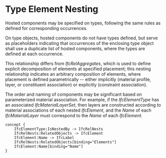 Type Element Nesting
====================

Hosted components may be specified on types, following the same rules as defined for corresponding occurrences.

On type objects, hosted components do not have types defined, but serve as placeholders indicating that occurrences of the enclosing type object shall use a duplicate list of hosted components, where the types are defined at each occurrence.

This relationship differs from _IfcRelAggregates_, which is used to define explicit decomposition of elements at specified placement; this nesting relationship indicates an arbitrary composition of elements, where placement is defined parametrically -- either implicitly (material profile, layer, or constituent association) or explicitly (constraint association).

The order and naming of components may be significant based on parameterized material association. For example, if the _IfcElementType_ has an associated _IfcMaterialLayerSet_, then layers are constructed according to material associations of each nested _IfcElement_, and the _Name_ of each _IfcMaterialLayer_ must correspond to the _Name_ of each _IfcElement_.

```
concept {
    IfcElementType:IsNestedBy -> IfcRelNests
    IfcRelNests:RelatedObjects -> IfcElement
    IfcElement:Name -> IfcLabel
    IfcRelNests:RelatedObjects[binding="Elements"]
    IfcElement:Name[binding="Name"]
}
```
